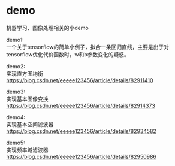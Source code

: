 # demo
机器学习、图像处理相关的小demo

demo1:<br/>
一个关于tensorflow的简单小例子，拟合一条回归直线，主要是出于对tensorflow优化代价函数时，w和b参数变化的疑惑。

demo2:<br/>
实现直方图均衡<br/>
https://blog.csdn.net/eeeee123456/article/details/82911410

demo3:<br/>
实现基本图像变换<br/>
https://blog.csdn.net/eeeee123456/article/details/82914373

demo4:<br/>
实现基本空间滤波器<br/>
https://blog.csdn.net/eeeee123456/article/details/82934582

demo5:<br/>
实现频率域滤波器<br/>
https://blog.csdn.net/eeeee123456/article/details/82950986
